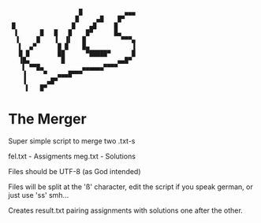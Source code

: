                         █            ▄▄▄       
                       █     ▄█    █▀          
     █                █    ▄█     █            
      ▌      █   █   █    █▀      █▄           
      ▐     █    ▐  ▐▌   █          ▀▀▀▄       
       ▌  ▄▀      █ █    █▄            ▐       
       █ █        ██      ▀█████▀      █       
       ▐█▄         █               ▄▄█▀        
        ▌ ▀▀█▄           ▄▄▄▄▄▄▀▀▀▀            
        ▐     ▀   ▄▄▄█▀▀▀                      
        ▐      ▄█▀                             
         ▌   █▀                             

# The Merger
Super simple script to merge two .txt-s

fel.txt - Assigments
meg.txt - Solutions

Files should be UTF-8 (as God intended)

Files will be split at the 'ß' character, edit the script if you speak german, or just use 'ss' smh...

Creates result.txt pairing assignments with solutions one after the other.
